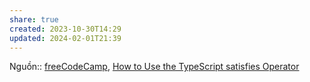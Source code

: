 ```yaml
---
share: true
created: 2023-10-30T14:29
updated: 2024-02-01T21:39
---
```


Nguồn:: [freeCodeCamp](../../../../../%CE%9E%20Ngu%E1%BB%93n%20v%C3%A0%20t%C3%A0i%20nguy%C3%AAn%20h%E1%BB%97%20tr%E1%BB%A3/%CE%9E%20Ngu%E1%BB%93n/freeCodeCamp.md), [How to Use the TypeScript satisfies Operator](https://www.freecodecamp.org/news/typescript-satisfies-operator/)